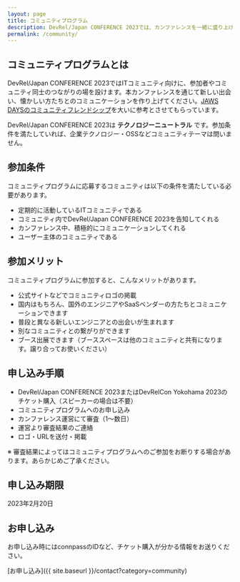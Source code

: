 ```yaml
---
layout: page
title: コミュニティプログラム
description: DevRel/Japan CONFERENCE 2023では、カンファレンスを一緒に盛り上げてくれるコミュニティを募集しています。
permalink: /community/
---
```


## コミュニティプログラムとは

DevRel/Japan CONFERENCE 2023ではITコミュニティ向けに、参加者やコミュニティ同士のつながりの場を設けます。本カンファレンスを通じて新しい出会い、懐かしい方たちとのコミュニケーションを作り上げてください。[JAWS DAYSのコミュニティフレンドシップ](https://jawsdays2020.jaws-ug.jp/community-friendship/)を大いに参考とさせてもらっています。

DevRel/Japan CONFERENCE 2023は **テクノロジーニュートラル** です。参加条件を満たしていれば、企業テクノロジー・OSSなどコミュニティテーマは問いません。

## 参加条件

コミュニティプログラムに応募するコミュニティは以下の条件を満たしている必要があります。

- 定期的に活動しているITコミュニティである
- コミュニティ内でDevRel/Japan CONFERENCE 2023を告知してくれる
- カンファレンス中、積極的にコミュニケーションしてくれる
- ユーザー主体のコミュニティである

## 参加メリット

コミュニティプログラムに参加すると、こんなメリットがあります。

- 公式サイトなどでコミュニティロゴの掲載
- 国内はもちろん、国外のエンジニアやSaaSベンダーの方たちとコミュニケーションできます
- 普段と異なる新しいエンジニアとの出会いが生まれます
- 別なコミュニティとの繋がりができます
- ブース出展できます（ブーススペースは他のコミュニティと共有になります。譲り合ってお使いください）

## 申し込み手順

- DevRel/Japan CONFERENCE 2023またはDevRelCon Yokohama 2023のチケット購入（スピーカーの場合は不要）
- コミュニティプログラムへのお申し込み
- カンファレンス運営にて審査（1〜数日）
- 運営より審査結果のご連絡
- ロゴ・URLを送付・掲載

※ 審査結果によってはコミュニティプログラムへのご参加をお断りする場合があります。あらかじめご了承ください。

## 申し込み期限

2023年2月20日

## お申し込み

お申し込み時にはconnpassのIDなど、チケット購入が分かる情報をお送りください。

[お申し込み]({{ site.baseurl }}/contact?category=community)
